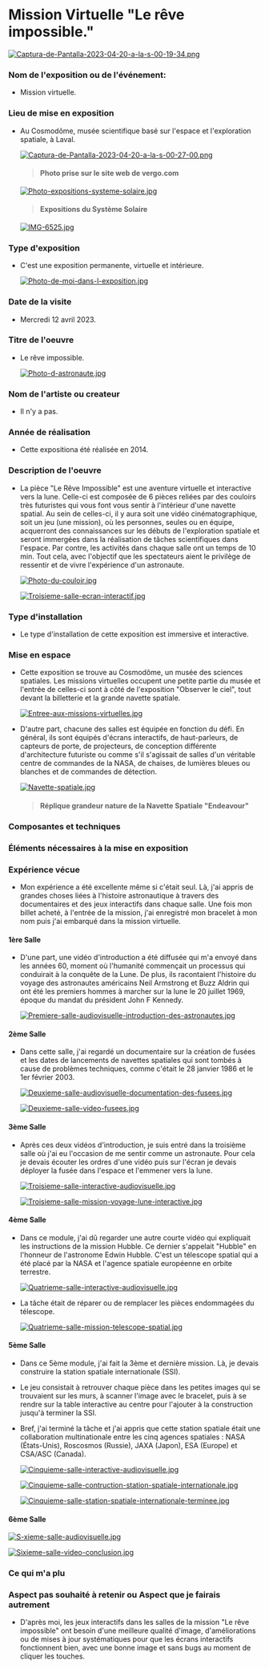 # Mission Virtuelle "Le rêve impossible."

  [![Captura-de-Pantalla-2023-04-20-a-la-s-00-19-34.png](https://i.postimg.cc/QMVzgK9V/Captura-de-Pantalla-2023-04-20-a-la-s-00-19-34.png)](https://postimg.cc/PLsKTxMk)

### Nom de l'exposition ou de l'événement:

- Mission virtuelle.

### Lieu de mise en exposition

- Au Cosmodôme, musée scientifique basé sur l'espace et l'exploration spatiale, à Laval.

  [![Captura-de-Pantalla-2023-04-20-a-la-s-00-27-00.png](https://i.postimg.cc/1zHpzv5q/Captura-de-Pantalla-2023-04-20-a-la-s-00-27-00.png)](https://postimg.cc/XZrZHc5j)
  > #### Photo prise sur le site web de vergo.com

  [![Photo-expositions-systeme-solaire.jpg](https://i.postimg.cc/VvWgRkrk/Photo-expositions-systeme-solaire.jpg)](https://postimg.cc/gLr3cdHC)
  > #### Expositions du Système Solaire
  
  [![IMG-6525.jpg](https://i.postimg.cc/mrNSHbVh/IMG-6525.jpg)](https://postimg.cc/mckMxWvG)
  

### Type d'exposition 

- C'est une exposition permanente, virtuelle et intérieure. 

  [![Photo-de-moi-dans-l-exposition.jpg](https://i.postimg.cc/13jQHCPq/Photo-de-moi-dans-l-exposition.jpg)](https://postimg.cc/68ng6h8W)

### Date de la visite

- Mercredi 12 avril 2023.

### Titre de l'oeuvre

- Le rêve impossible. 

  [![Photo-d-astronaute.jpg](https://i.postimg.cc/MKJmFVq3/Photo-d-astronaute.jpg)](https://postimg.cc/XXx5ZZZ9)

### Nom de l'artiste ou createur

- Il n'y a pas. 

### Année de réalisation

- Cette expositiona été réalisée en 2014.

### Description de l'oeuvre

- La pièce "Le Rêve Impossible" est une aventure virtuelle et interactive vers la lune. Celle-ci est composée de 6 pièces reliées par des couloirs très futuristes qui vous font vous sentir à l'intérieur d'une navette spatial. Au sein de celles-ci, il y aura soit une vidéo cinématographique, soit un jeu (une mission), où les personnes, seules ou en équipe, acquerront des connaissances sur les débuts de l'exploration spatiale et seront immergées dans la réalisation de tâches scientifiques dans l'espace. Par contre, les activités dans chaque salle ont un temps de 10 min. Tout cela, avec l'objectif que les spectateurs aient le privilège de ressentir et de vivre l'expérience d'un astronaute.

  [![Photo-du-couloir.jpg](https://i.postimg.cc/2SZ57gCh/Photo-du-couloir.jpg)](https://postimg.cc/zyq5JtbG)

  [![Troisieme-salle-ecran-interactif.jpg](https://i.postimg.cc/tgRcbnhS/Troisieme-salle-ecran-interactif.jpg)](https://postimg.cc/Sn5d7s1C)

### Type d'installation

- Le type d'installation de cette exposition est immersive et interactive. 

### Mise en espace

- Cette exposition se trouve au Cosmodôme, un musée des sciences spatiales. Les missions virtuelles occupent une petite partie du musée et l'entrée de celles-ci sont à côté de l'exposition "Observer le ciel", tout devant la billetterie et la grande navette spatiale. 

  [![Entree-aux-missions-virtuelles.jpg](https://i.postimg.cc/jS2XgvdS/Entree-aux-missions-virtuelles.jpg)](https://postimg.cc/QFL1VQT2)
  

- D'autre part, chacune des salles est équipée en fonction du défi. En général, ils sont équipés d'écrans interactifs, de haut-parleurs, de capteurs de porte, de projecteurs, de conception différente d'architecture futuriste ou comme s'il s'agissait de salles d'un véritable centre de commandes de la NASA, de chaises, de lumières bleues ou blanches et de commandes de détection.

  [![Navette-spatiale.jpg](https://i.postimg.cc/0yv6ryhR/Navette-spatiale.jpg)](https://postimg.cc/dLWQxwq4)
  > #### Réplique grandeur nature de la Navette Spatiale "Endeavour"
  

### Composantes et techniques

### Éléments nécessaires à la mise en exposition

### Expérience vécue

- Mon expérience a été excellente même si c'était seul. Là, j'ai appris de grandes choses liées à l'histoire astronautique à travers des documentaires et des jeux interactifs dans chaque salle. Une fois mon billet acheté, à l'entrée de la mission, j'ai enregistré mon bracelet à mon nom puis j'ai embarqué dans la mission virtuelle.

#### 1ère Salle

- D'une part, une vidéo d'introduction a été diffusée qui m'a envoyé dans les années 60, moment où l'humanité commençait un processus qui conduirait à la conquête de la Lune. De plus, ils racontaient l'histoire du voyage des astronautes américains Neil Armstrong et Buzz Aldrin qui ont été les premiers hommes à marcher sur la lune le 20 juillet 1969, époque du mandat du président John F Kennedy.

  [![Premiere-salle-audiovisuelle-introduction-des-astronautes.jpg](https://i.postimg.cc/fTFpxbQk/Premiere-salle-audiovisuelle-introduction-des-astronautes.jpg)](https://postimg.cc/rK1fTMmL)

#### 2ème Salle

- Dans cette salle, j'ai regardé un documentaire sur la création de fusées et les dates de lancements de navettes spatiales qui sont tombés à cause de problèmes techniques, comme c'était le 28 janvier 1986 et le 1er février 2003.

  [![Deuxieme-salle-audiovisuelle-documentation-des-fusees.jpg](https://i.postimg.cc/dtzNhSGy/Deuxieme-salle-audiovisuelle-documentation-des-fusees.jpg)](https://postimg.cc/gnHH5sSz)

  [![Deuxieme-salle-video-fusees.jpg](https://i.postimg.cc/Y9qdccBJ/Deuxieme-salle-video-fusees.jpg)](https://postimg.cc/JyvNJ2nq)

#### 3ème Salle

- Après ces deux vidéos d'introduction, je suis entré dans la troisième salle où j'ai eu l'occasion de me sentir comme un astronaute. Pour cela je devais écouter les ordres d'une vidéo puis sur l'écran je devais déployer la fusée dans l'espace et l'emmener vers la lune.

  [![Troisieme-salle-interactive-audiovisuelle.jpg](https://i.postimg.cc/59XZjzDD/Troisieme-salle-interactive-audiovisuelle.jpg)](https://postimg.cc/YjwXsvrx)

  [![Troisieme-salle-mission-voyage-lune-interactive.jpg](https://i.postimg.cc/qMfZR5sC/Troisieme-salle-mission-voyage-lune-interactive.jpg)](https://postimg.cc/BtgC7Nwq)

#### 4ème Salle

- Dans ce module, j'ai dû regarder une autre courte vidéo qui expliquait les instructions de la mission Hubble. Ce dernier s'appelait "Hubble" en l'honneur de l'astronome Edwin Hubble. C'est un télescope spatial qui a été placé par la NASA et l'agence spatiale européenne en orbite terrestre.

  [![Quatrieme-salle-interactive-audiovisuelle.jpg](https://i.postimg.cc/rpYfLnys/Quatrieme-salle-interactive-audiovisuelle.jpg)](https://postimg.cc/JyZNNQkC)

- La tâche était de réparer ou de remplacer les pièces endommagées du télescope.

  [![Quatrieme-salle-mission-telescope-spatial.jpg](https://i.postimg.cc/cHgX1R6m/Quatrieme-salle-mission-telescope-spatial.jpg)](https://postimg.cc/2bY42BQb)

#### 5ème Salle

- Dans ce 5ème module, j'ai fait la 3ème et dernière mission. Là, je devais construire la station spatiale internationale (SSI).

-   Le jeu consistait à retrouver chaque pièce dans les petites images qui se trouvaient sur les murs, à scanner l'image avec le bracelet, puis à se rendre sur la table interactive au centre pour l'ajouter à la construction jusqu'à terminer la SSI.

- Bref, j'ai terminé la tâche et j'ai appris que cette station spatiale était une collaboration multinationale entre les cinq agences spatiales : NASA (États-Unis), Roscosmos (Russie), JAXA (Japon), ESA (Europe) et CSA/ASC (Canada).

  [![Cinquieme-salle-interactive-audiovisuelle.jpg](https://i.postimg.cc/fThBZ0sc/Cinquieme-salle-interactive-audiovisuelle.jpg)](https://postimg.cc/grNvHjnj)

  [![Cinquieme-salle-contruction-station-spatiale-internationale.jpg](https://i.postimg.cc/Dwv64k8m/Cinquieme-salle-contruction-station-spatiale-internationale.jpg)](https://postimg.cc/TpsgBsjX)

  [![Cinquieme-salle-station-spatiale-internationale-terminee.jpg](https://i.postimg.cc/sXh4C30H/Cinquieme-salle-station-spatiale-internationale-terminee.jpg)](https://postimg.cc/VrzCjPwX)

#### 6ème Salle

  [![S-xieme-salle-audiovisuelle.jpg](https://i.postimg.cc/tCyt8QdD/S-xieme-salle-audiovisuelle.jpg)](https://postimg.cc/w3fmsrGs)

  [![Sixieme-salle-video-conclusion.jpg](https://i.postimg.cc/fRqc3VGg/Sixieme-salle-video-conclusion.jpg)](https://postimg.cc/sMSQqgDp)

### Ce qui  m'a plu

### Aspect pas souhaité à retenir ou Aspect que je fairais autrement

- D'après moi, les jeux interactifs dans les salles de la mission "Le rêve impossible" ont besoin d'une meilleure qualité d'image, d'améliorations ou de mises à jour systématiques pour que les écrans interactifs fonctionnent bien, avec une bonne image et sans bugs au moment de cliquer les touches. 

